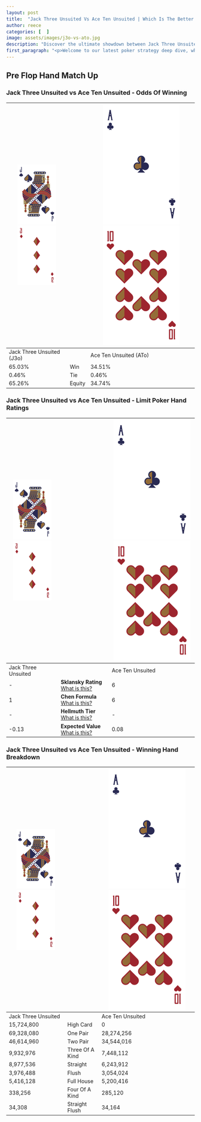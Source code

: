 ```yaml
---
layout: post
title:  "Jack Three Unsuited Vs Ace Ten Unsuited | Which Is The Better Hand In Poker? A Complete Guide"
author: reece
categories: [  ]
image: assets/images/j3o-vs-ato.jpg
description: "Discover the ultimate showdown between Jack Three Unsuited and Ace Ten Unsuited in poker! Uncover the odds, strategies, and scenarios where one hand triumphs over the other. Get ready to up your poker game with this thrilling analysis."
first_paragraph: "<p>Welcome to our latest poker strategy deep dive, where we're pitting two distinct hands against each other in a high-stakes showdown: Jack Three Unsuited vs Ace Ten Unsuited.</p><p>In the dynamic world of poker, every decision counts, and knowing which hand holds the upper hand is key to your success at the table.</p><p>In this article, we'll dissect these two hands, explore the scenarios where one dominates the other, and equip you with the knowledge to make strategic choices that can tip the odds in your favor.</p><p>Get ready to unravel the intriguing dynamics of these poker hands and elevate your game to new heights.</p>"
---
```




[comment]: # (sp0)

## Pre Flop Hand Match Up

<div class="table hand-ratings" markdown="1"> 



### Jack Three Unsuited vs Ace Ten Unsuited - Odds Of Winning


    
| ![image info](assets/images/hand1/J.png) ![image info](assets/images/hand1/3o.png) |  | ![image info](assets/images/hand2/A.png) ![image info](assets/images/hand2/To.png) |
| -------- | -------- | -------- |
| Jack Three Unsuited (J3o) |  | Ace Ten Unsuited (ATo) |
| 65.03% | Win | 34.51% |
| 0.46% | Tie | 0.46% |
| 65.26% | Equity | 34.74% |




[comment]: # (sp1)



### Jack Three Unsuited vs Ace Ten Unsuited - Limit Poker Hand Ratings


    
| ![image info](assets/images/hand1/J.png) ![image info](assets/images/hand1/3o.png) |  | ![image info](assets/images/hand2/A.png) ![image info](assets/images/hand2/To.png) |
| -------- | -------- | -------- |
| Jack Three Unsuited |  | Ace Ten Unsuited |
| - | **Sklansky Rating** [What is this?](/sklansky-rating-explained) | 6 |
| 1 | **Chen Formula** [What is this?](/chen-formula-explained) | 6 |
| - | **Hellmuth Tier** [What is this?](/Hellmuth-tier-explained) | - |
| -0.13 | **Expected Value** [What is this?](/expected-value-explained) | 0.08 |




[comment]: # (sp2)



### Jack Three Unsuited vs Ace Ten Unsuited - Winning Hand Breakdown


    
| ![image info](assets/images/hand1/J.png) ![image info](assets/images/hand1/3o.png) |  | ![image info](assets/images/hand2/A.png) ![image info](assets/images/hand2/To.png) |
| -------- | -------- | -------- |
| Jack Three Unsuited |  | Ace Ten Unsuited |
| 15,724,800 | High Card | 0 |
| 69,328,080 | One Pair | 28,274,256 |
| 46,614,960 | Two Pair | 34,544,016 |
| 9,932,976 | Three Of A Kind | 7,448,112 |
| 8,977,536 | Straight | 6,243,912 |
| 3,976,488 | Flush | 3,054,024 |
| 5,416,128 | Full House | 5,200,416 |
| 338,256 | Four Of A Kind | 285,120 |
| 34,308 | Straight Flush | 34,164 |




[comment]: # (sp3)



</div>

[comment]: # (sp4)



[comment]: # (sp5)

